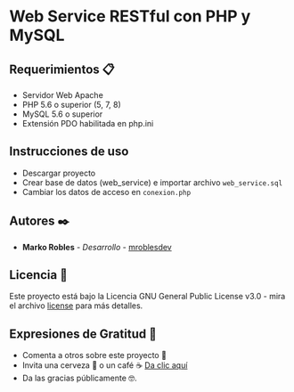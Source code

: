 # Web Service RESTful con PHP y MySQL

## Requerimientos 📋
- Servidor Web Apache
- PHP 5.6 o superior (5, 7, 8)
- MySQL 5.6 o superior
- Extensión PDO habilitada en php.ini

## Instrucciones de uso
- Descargar proyecto
- Crear base de datos (web_service) e importar archivo ```web_service.sql```
- Cambiar los datos de acceso en ```conexion.php```

## Autores ✒️
- **Marko Robles** - *Desarrollo* - [mroblesdev](https://github.com/mroblesdev)

## Licencia 📄

Este proyecto está bajo la Licencia GNU General Public License v3.0 - mira el archivo [license](license) para más detalles.

## Expresiones de Gratitud 🎁

* Comenta a otros sobre este proyecto 📢
* Invita una cerveza 🍺 o un café ☕ [Da clic aquí](https://www.paypal.com/paypalme/markorobles?locale.x=es_XC.) 
* Da las gracias públicamente 🤓.
